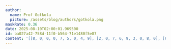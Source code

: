 ```yaml
---
author:
  name: Prof Gotkola
  picture: /assets/blog/authors/gotkola.png
maskRate: 0.36
date: 2025-08-10T02:00:01.969500
id: ba027a42-758d-11f0-b564-71e1480f5e87
content: '[[8, 0, 0, 0, 7, 5, 0, 4, 9], [2, 0, 7, 6, 9, 3, 0, 8, 0], [6, 5, 9, 8, 4, 0, 0, 2, 0], [3, 0, 4, 0, 0, 0, 0, 6, 1], [5, 2, 8, 0, 0, 6, 7, 0, 3], [1, 0, 6, 3, 8, 9, 4, 5, 2], [9, 6, 0, 7, 3, 4, 0, 1, 8], [7, 0, 0, 0, 6, 0, 0, 3, 0], [0, 1, 3, 9, 0, 8, 2, 7, 6]]'
---
```

